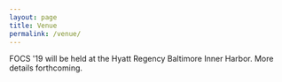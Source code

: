 ```yaml
---
layout: page
title: Venue
permalink: /venue/
---
```


FOCS '19 will be held at the Hyatt Regency Baltimore Inner Harbor.  More details forthcoming.  
